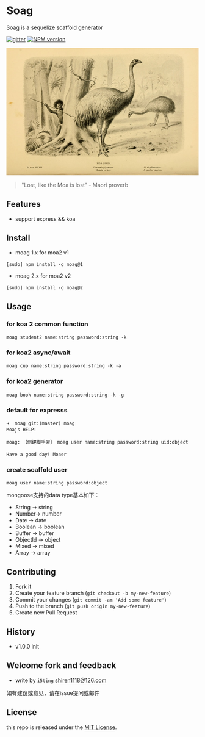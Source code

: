 # Soag

Soag is a sequelize scaffold generator

[![gitter][gitter-image]][gitter-url]
[![NPM version][npm-image]][npm-url]


![](doc/moa.jpg)

> "Lost, like the Moa is lost" - Maori proverb

## Features

- support express && koa

## Install

- moag 1.x for moa2 v1

```
[sudo] npm install -g moag@1
```
 
- moag 2.x for moa2 v2

```
[sudo] npm install -g moag@2
``` 

## Usage

### for koa 2 common function

```
moag student2 name:string password:string -k
```

### for koa2 async/await

```
moag cup name:string password:string -k -a
```

### for koa2 generator

```
moag book name:string password:string -k -g
```

### default for expresss

    ➜  moag git:(master) moag
    Moajs HELP:

    moag: 【创建脚手架】 moag user name:string password:string uid:object

    Have a good day! Moaer
    
### create scaffold user

    moag user name:string password:object
    
    
mongoose支持的data type基本如下：

- String -> string
- Number-> number
- Date -> date
- Boolean -> boolean
- Buffer -> buffer
- ObjectId -> object
- Mixed  -> mixed
- Array -> array

## Contributing

1. Fork it
2. Create your feature branch (`git checkout -b my-new-feature`)
3. Commit your changes (`git commit -am 'Add some feature'`)
4. Push to the branch (`git push origin my-new-feature`)
5. Create new Pull Request

## History


- v1.0.0 init


## Welcome fork and feedback

- write by `i5ting` shiren1118@126.com

如有建议或意见，请在issue提问或邮件

## License

this repo is released under the [MIT
License](http://www.opensource.org/licenses/MIT).


[npm-image]: https://img.shields.io/npm/v/moag.svg?style=flat-square
[npm-url]: https://npmjs.org/package/moag
[gitter-image]: https://badges.gitter.im/Join%20Chat.svg
[gitter-url]: https://gitter.im/i5ting/moag?utm_source=badge&utm_medium=badge&utm_campaign=pr-badge&utm_content=badge